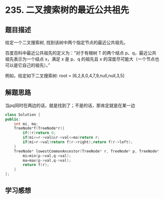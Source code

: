 # 235. 二叉搜索树的最近公共祖先

## 题目描述

给定一个二叉搜索树, 找到该树中两个指定节点的最近公共祖先。

百度百科中最近公共祖先的定义为：“对于有根树 T 的两个结点 p、q，最近公共祖先表示为一个结点 x，满足 x 是 p、q 的祖先且 x 的深度尽可能大（一个节点也可以是它自己的祖先）。”

例如，给定如下二叉搜索树:  root = [6,2,8,0,4,7,9,null,null,3,5]

## 解题思路

当pq同时在两边的话，就是找到了；不是的话，那肯定就是在某一边

```cpp
class Solution {
public:
    int mi, ma;
    TreeNode*f(TreeNode*r){
        if(!r)return 0;
        if(mi<=r->val&&r->val<=ma)return r;
        if(mi>r->val)return f(r->right);return f(r->left);
    }
    TreeNode* lowestCommonAncestor(TreeNode* r, TreeNode* p, TreeNode* q) {
        mi=min(p->val,q->val);
        ma=max(p->val,q->val);
        return f(r);
    }
};
```
## 学习感想